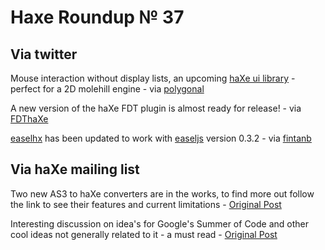 [_template]: ../templates/roundup.html
# Haxe Roundup № 37

## Via twitter
Mouse interaction without display lists, an upcoming [haXe ui library][link 1] - perfect for a 2D molehill engine - via [polygonal][link 2]

A new version of the haXe FDT plugin is almost ready for release! - via [FDThaXe][link 3]

[easelhx][link 4] has been updated to work with [easeljs][link 5] version 0.3.2 - via [fintanb][link 6]

## Via haXe mailing list
Two new AS3 to haXe converters are in the works, to find more out follow the link to see their features and current limitations - [Original Post][link 7]

Interesting discussion on idea's for Google's Summer of Code and other cool ideas not generally related to it - a must read - [Original Post][link 8]

[link 1]: http://polygonal.de/dev/ui/ui.html "UI Library Demo - polygonal.de"
[link 2]: https://www.twitter.com/#!/polygonal/ "@polygonal"
[link 3]: https://www.twitter.com/#!/FDThaXe/ "@FDThaXe"
[link 4]: https://github.com/Fintan/easelhx "easelhx - github"
[link 5]: http://easeljs.com/ "easeljs.com"
[link 6]: https://www.twitter.com/#!/fintanb/ "@fintanb"
[link 7]: http://haxe.1354130.n2.nabble.com/New-as3-gt-haxe-in-haxe-neko-td6167769.html "AS3 to haXe converters! - haXe Mailing List"
[link 8]: http://haxe.1354130.n2.nabble.com/My-Google-Summer-of-Code-ideas-td6176102.html "Google Summer of Code haXe Ideas - Must Read! - haXe Mailing List"

